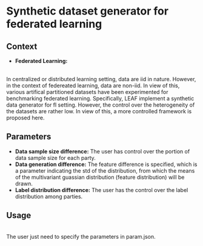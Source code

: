 # Synthetic dataset generator for federated learning

## Context

* **Federated Learning:**
</br>
In centralized or distributed learning setting, data are iid in nature. However, in the context of federeated learning, data are non-iid. In view of this, various artifical partitioned datasets have been experimented for benchmarking federated learning. Specifically, LEAF implement a synthetic data generator for fl setting. However, the control over the heterogeneity of the datasets are rather low. In view of this, a more controlled framework is proposed here. 

## Parameters
  * **Data sample size difference:** The user has control over the portion of data sample size for each party.
  * **Data generation difference:** The feature difference is specified, which is a parameter indicating the std of the distribution, from which the means of the multivariant guassian distribution (feature distribution) will be drawn. 
  * **Label distribution difference:** The user has the control over the label distribution among parties. 

## Usage
</br>
The user just need to specify the parameters in param.json. 
